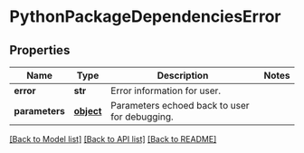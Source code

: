 # PythonPackageDependenciesError

## Properties
Name | Type | Description | Notes
------------ | ------------- | ------------- | -------------
**error** | **str** | Error information for user. |
**parameters** | [**object**](.md) | Parameters echoed back to user for debugging. |

[[Back to Model list]](../README.md#documentation-for-models) [[Back to API list]](../README.md#documentation-for-api-endpoints) [[Back to README]](../README.md)
